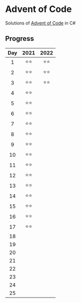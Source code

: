 # Advent of Code
Solutions of [Advent of Code](https://adventofcode.com/) in C#

## Progress
| Day | 2021 | 2022 |
|:---:|:----:|:----:|
|  1  |  ⭐⭐  |  ⭐⭐  |
|  2  |  ⭐⭐  |  ⭐⭐  |
|  3  |  ⭐⭐  |  ⭐⭐  |
|  4  |  ⭐⭐  |      |
|  5  |  ⭐⭐  |      |
|  6  |  ⭐⭐  |      |
|  7  |  ⭐⭐  |      |
|  8  |  ⭐⭐  |      |
|  9  |  ⭐⭐  |      |
|  10 |  ⭐⭐  |      |
|  11 |  ⭐⭐  |      |
|  12 |  ⭐⭐  |      |
|  13 |  ⭐⭐  |      |
|  14 |  ⭐⭐  |      |
|  15 |  ⭐⭐  |      |
|  16 |  ⭐⭐  |      |
|  17 |  ⭐⭐  |      |
|  18 |      |      |
|  19 |      |      |
|  20 |      |      |
|  21 |      |      |
|  22 |      |      |
|  23 |      |      |
|  24 |      |      |
|  25 |      |      |
